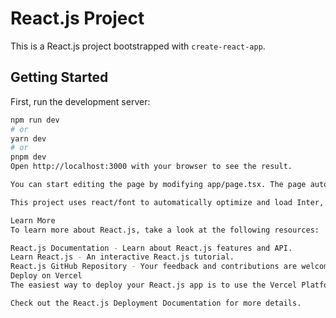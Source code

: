 # React.js Project

This is a React.js project bootstrapped with `create-react-app`.

## Getting Started

First, run the development server:

```bash
npm run dev
# or
yarn dev
# or
pnpm dev
Open http://localhost:3000 with your browser to see the result.

You can start editing the page by modifying app/page.tsx. The page auto-updates as you edit the file.

This project uses react/font to automatically optimize and load Inter, a custom Google Font.

Learn More
To learn more about React.js, take a look at the following resources:

React.js Documentation - Learn about React.js features and API.
Learn React.js - An interactive React.js tutorial.
React.js GitHub Repository - Your feedback and contributions are welcome!
Deploy on Vercel
The easiest way to deploy your React.js app is to use the Vercel Platform from the creators of React.js.

Check out the React.js Deployment Documentation for more details.

